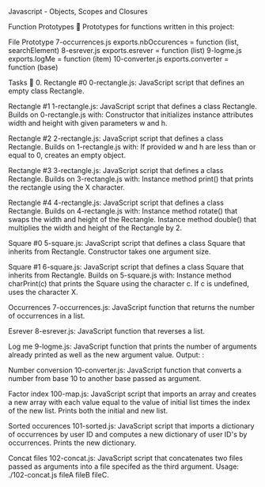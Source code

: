 Javascript - Objects, Scopes and Closures

Function Prototypes 💾 Prototypes for functions written in this project:

File Prototype 7-occurrences.js exports.nbOccurences = function (list, searchElement) 8-esrever.js exports.esrever = function (list) 9-logme.js exports.logMe = function (item) 10-converter.js exports.converter = function (base)

Tasks 📃 0. Rectangle #0 0-rectangle.js: JavaScript script that defines an empty class Rectangle.

Rectangle #1 1-rectangle.js: JavaScript script that defines a class Rectangle. Builds on 0-rectangle.js with: Constructor that initializes instance attributes width and height with given parameters w and h.

Rectangle #2 2-rectangle.js: JavaScript script that defines a class Rectangle. Builds on 1-rectangle.js with: If provided w and h are less than or equal to 0, creates an empty object.

Rectangle #3 3-rectangle.js: JavaScript script that defines a class Rectangle. Builds on 3-rectangle.js with: Instance method print() that prints the rectangle using the X character.

Rectangle #4 4-rectangle.js: JavaScript script that defines a class Rectangle. Builds on 4-rectangle.js with: Instance method rotate() that swaps the width and height of the Rectangle. Instance method double() that multiplies the width and height of the Rectangle by 2.

Square #0 5-square.js: JavaScript script that defines a class Square that inherits from Rectangle. Constructor takes one argument size.

Square #1 6-square.js: JavaScript script that defines a class Square that inherits from Rectangle. Builds on 5-square.js with: Instance method charPrint(c) that prints the Square using the character c. If c is undefined, uses the character X.

Occurrences 7-occurrences.js: JavaScript function that returns the number of occurrences in a list.

Esrever 8-esrever.js: JavaScript function that reverses a list.

Log me 9-logme.js: JavaScript function that prints the number of arguments already printed as well as the new argument value. Output: :

Number conversion 10-converter.js: JavaScript function that converts a number from base 10 to another base passed as argument.

Factor index 100-map.js: JavaScript script that imports an array and creates a new array with each value equal to the value of initial list times the index of the new list. Prints both the initial and new list.

Sorted occurences 101-sorted.js: JavaScript script that imports a dictionary of occurrences by user ID and computes a new dictionary of user ID's by occurrences. Prints the new dictionary.

Concat files 102-concat.js: JavaScript script that concatenates two files passed as arguments into a file specifed as the third argument. Usage: ./102-concat.js fileA fileB fileC.
